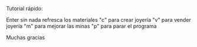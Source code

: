 Tutorial rápido:

Enter sin nada refresca los materiales
"c" para crear joyería
"v" para vender joyería
"m" para mejorar las minas
"p" para parar el programa

Muchas gracias